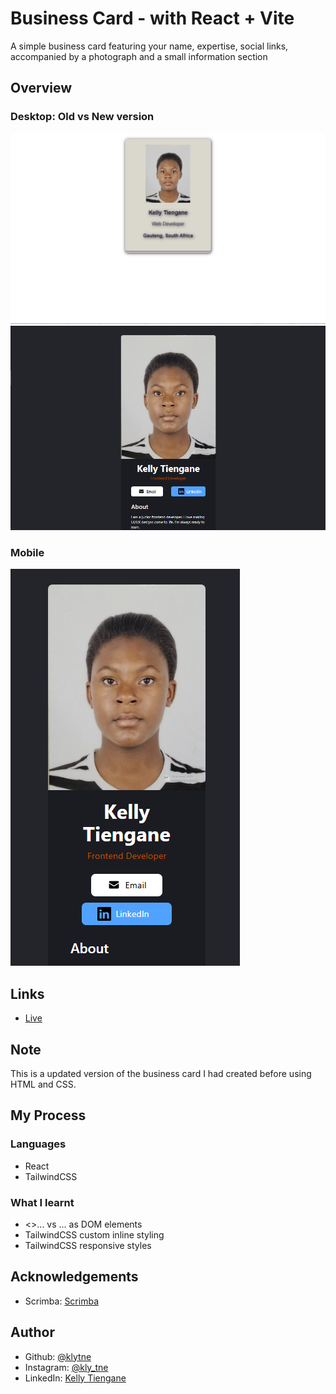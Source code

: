 # Business Card - with React + Vite

A simple business card featuring your name, expertise, social links, accompanied by a photograph and a small information section

## Overview
### Desktop: Old vs New version

<img src="business-card/public/old-desktop.png">
<img src="business-card/public/new-desktop.png">

### Mobile

<img src="business-card/public/new-mobile.png">

## Links
<ul>
  <li><a href="#">Live</a></li>
</ul>

## Note
<p>
  This is a updated version of the business card I had created before using HTML and CSS. 
</p>

## My Process
### Languages
<ul>
  <li>React</li>
  <li>TailwindCSS</li>
</ul>

### What I learnt
<ul>
  <li><>...</> vs </div>...</div> as DOM elements</li>
  <li>TailwindCSS custom inline styling</li>
  <li>TailwindCSS responsive styles</li>
</ul>

## Acknowledgements
<ul>
  <li>Scrimba: <a href="https://scrimba.com">Scrimba</a></li>
</ul>

## Author
<ul>
  <li>Github: <a href="https://github.com/klytne">@klytne</a></li>
  <li>Instagram: <a href="https://www.instagram.com/kly.tne/">@kly_tne</a></li>
  <li>LinkedIn: <a href="https://www.linkedin.com/in/kelly-tiengane-4b72572a6/">Kelly Tiengane</li>
</ul>

